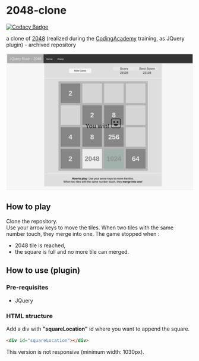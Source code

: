 # 2048-clone

[![Codacy Badge](https://api.codacy.com/project/badge/Grade/0b87708277c84235a97fc99e44ca9758)](https://www.codacy.com/app/SamR1/2048-clone)  

a clone of [2048](https://gabrielecirulli.github.io/2048/) (realized during the [CodingAcademy](http://www.coding-academy.fr/en/) training, as JQuery plugin) - archived repository  

![Snapshot](doc/win.png)  

## How to play
Clone the repository.  
Use your arrow keys to move the tiles. When two tiles with the same number touch, they merge into one. 
The game stopped when :  
- 2048 tile is reached,  
- the square is full and no more tile can merged.  

## How to use (plugin)
### Pre-requisites
* JQuery

### HTML structure
Add a div with **"squareLocation"** id where you want to append the square.
```html
<div id="squareLocation"></div>
```

This version is not responsive (minimum width: 1030px).
